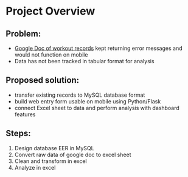 # Project Overview

## Problem:
* [Google Doc of workout records](https://docs.google.com/document/d/1DT-zepXs5SBePTK3W15RSQ16GyuRmE6M_UZ2SNUMyVk/edit?usp=sharing) kept returning error messages and would not function on mobile
* Data has not been tracked in tabular format for analysis

## Proposed solution:
* transfer existing records to MySQL database format
* build web entry form usable on mobile using Python/Flask
* connect Excel sheet to data and perform analysis with dashboard features

## Steps:
1. Design database EER in MySQL
2. Convert raw data of google doc to excel sheet
3. Clean and transform in excel
4. Analyze in excel
